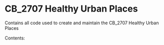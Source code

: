 # CB_2707 Healthy Urban Places

Contains all code used to create and maintain the CB_2707 Healthy Urban Places

Contents:

<empty>


